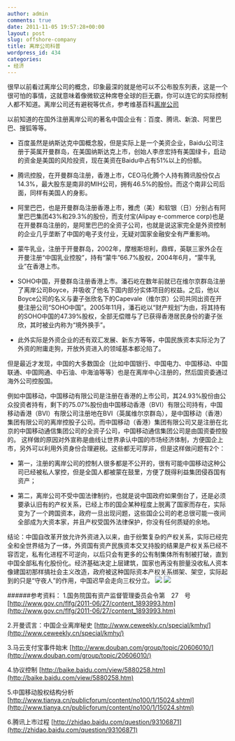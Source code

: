 ```yaml
---
author: admin
comments: true
date: 2011-11-05 19:57:28+00:00
layout: post
slug: offshore-company
title: 离岸公司科普
wordpress_id: 434
categories:
- 经济
---
```


很早以前看过离岸公司的概念，印象最深的就是他可以不公布股东列表，这是一个很可怕的事情，这就意味着像微软这种席卷全球的巨无霸，你可以连它的实际控制人都不知道。离岸公司还有避税等优点，参考维基百科[离岸公司](http://zh.wikipedia.org/wiki/%E7%A6%BB%E5%B2%B8%E5%85%AC%E5%8F%B8)

以前知道的在国外注册离岸公司的著名中国企业有：百度、腾讯、新浪、阿里巴巴、搜狐等等。


- 百度虽然是纳斯达克中国概念股，但是实际上是一个美资企业，Baidu公司注册于英属开曼群岛，在美国纳斯达克上市，创始人李彦宏持有美国绿卡，启动的资金是美国的风险投资，现在美资在Baidu中占有51%以上的份额。
 
- 腾讯控股，在开曼群岛注册，香港上市，CEO马化腾个人持有腾讯股份仅占14.3%，最大股东是南非的MIH公司，拥有46.5%的股份。而这个南非公司后面，同样有美国人的身影。 

- 阿里巴巴，也是开曼群岛注册香港上市，雅虎（美）和软银（日）分别占有阿里巴巴集团43%和29.3%的股份，而支付宝(Alipay e-commerce corp)也是在开曼群岛注册的，是阿里巴巴的全资子公司，也就是说这家完全是外资控制的企业几乎垄断了中国的电子支付业，无疑对国家金融安全有严重影响。 

- 蒙牛乳业，注册于开曼群岛，2002年，摩根斯坦利，鼎辉，英联三家外企在开曼注册“中国乳业控股”，持有“蒙牛”66.7%股权，2004年6月，“蒙牛乳业”在香港上市。

- SOHO中国，开曼群岛注册香港上市。潘石屹在数年前就已在维尔京群岛注册了离岸公司Boyce，并吸收了他名下国内部分实体项目的权益。之后，他以Boyce公司的名义与妻子张欣名下的Capevale（维尔京）公司共同出资在开曼注册公司“SOHO中国”。2005年11月，潘石屹以“财产规划”为由，将其持有的SOHO中国的47.39%股权，全部无偿赠与了已获得香港居民身份的妻子张欣，其时被业内称为“境外换手”。

- 此外实际是外资企业的还有双汇发展、新东方等等，中国民族资本实际沦为了外资的附庸走狗，开放外资进入的领域基本都沦陷了。

但是最近才发现，中国的大多数国企（比如中国银行、中国电力、中国移动、中国联通、中国网通、中石油、中海油等等）也是在离岸中心注册的，然后国资委通过海外公司控股国。

例如中国移动，中国移动有限公司是注册在香港的上市公司，其24.93%股份由公众投资者持有，剩下的75.07%股份由中国移动香港（BVI）有限公司持有，中国移动香港（BVI）有限公司注册地在BVI（英属维尔京群岛），是中国移动（香港）集团有限公司的离岸控股子公司。而中国移动（香港）集团有限公司又是注册在北京的中国移动通信集团公司的全资子公司，中国移动通信集团公司是由国资委控股的。 这样做的原因对外宣称是曲线让世界承认中国的市场经济体制，方便国企上市，另外可以利用外资身份合理避税。这些都无可厚非，但是这样做问题有2个：


- 第一，注册的离岸公司的控制人很多都是不公开的，很有可能中国移动这种公司已经被私人掌控，但是全国人都被蒙在鼓里，方便了既得利益集团侵吞国有资产；

- 第二，离岸公司不受中国法律制约，也就是说中国政府如果倒台了，还是必须要承认旧有的产权关系，已经上市的国企某种程度上脱离了国家而存在，实际变为了一个跨国资本，政府一旦出现问题，这些国企公司的老总很可能一夜间全部成为大资本家，并且产权受国外法律保护，你没有任何质疑的余地。

结论：中国自改革开放允许外资进入以来，由于纷繁复杂的产权关系，实际已经完全和全世界结为了一体，外资国有资产民族资本交叉持股的结果是产权关系已经不容否定，私有化进程不可逆向，以后只会有更多的公有制集体所有制被打破，直到中国全部私有化股份化。经济基础决定上层建筑，国家也再没有胆量没收私人资本像建国初那样搞社会主义改造，政府被这种国际资本产权关系绑架、架空，实际起到的只是“守夜人”的作用，中国迟早会走向三权分立。 [![](http://cctvsmg-wordpress.stor.sinaapp.com/uploads/2011/11/离岸公司2.jpg)](http://cctvsmg-wordpress.stor.sinaapp.com/uploads/2011/11/离岸公司2.jpg) [![](http://cctvsmg-wordpress.stor.sinaapp.com/uploads/2011/11/离岸公司.jpg)](http://cctvsmg-wordpress.stor.sinaapp.com/uploads/2011/11/离岸公司.jpg)

######参考资料：
1.国务院国有资产监督管理委员会令第　27　号 [http://www.gov.cn/flfg/2011-06/27/content_1893993.htm](http://www.gov.cn/flfg/2011-06/27/content_1893993.htm) 

2.开曼谎言：中国企业离岸秘史 [http://www.ceweekly.cn/special/kmhy/](http://www.ceweekly.cn/special/kmhy/) 

3.马云支付宝事件始末 [http://www.douban.com/group/topic/20606010/](http://www.douban.com/group/topic/20606010/) 

4.协议控制 [http://baike.baidu.com/view/5880258.htm](http://baike.baidu.com/view/5880258.htm) 

5.中国移动股权结构分析 [http://www.tianya.cn/publicforum/content/no100/1/15024.shtml](http://www.tianya.cn/publicforum/content/no100/1/15024.shtml) 

6.腾讯上市过程 [http://zhidao.baidu.com/question/93106871](http://zhidao.baidu.com/question/93106871)

